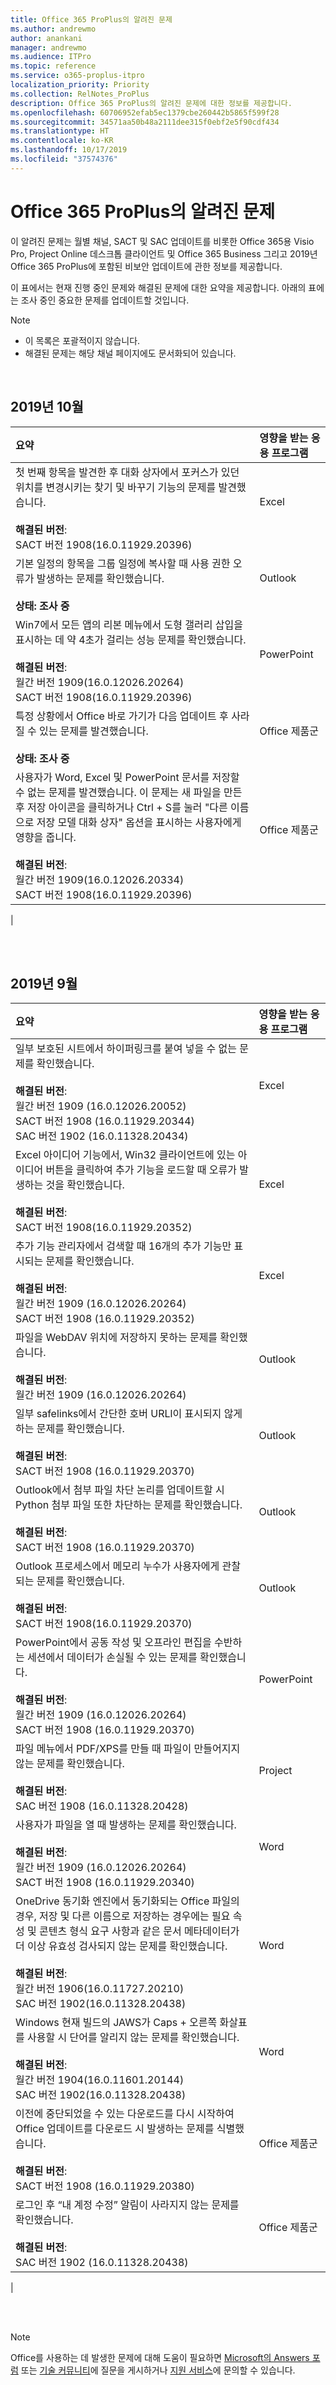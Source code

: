 ```yaml
---
title: Office 365 ProPlus의 알려진 문제
ms.author: andrewmo
author: anankani
manager: andrewmo
ms.audience: ITPro
ms.topic: reference
ms.service: o365-proplus-itpro
localization_priority: Priority
ms.collection: RelNotes_ProPlus
description: Office 365 ProPlus의 알려진 문제에 대한 정보를 제공합니다.
ms.openlocfilehash: 60706952efab5ec1379cbe260442b5865f599f28
ms.sourcegitcommit: 34571aa50b48a2111dee315f0ebf2e5f90cdf434
ms.translationtype: HT
ms.contentlocale: ko-KR
ms.lasthandoff: 10/17/2019
ms.locfileid: "37574376"
---
```

# <a name="office-365-proplus-known-issues"></a>Office 365 ProPlus의 알려진 문제

이 알려진 문제는 월별 채널, SACT 및 SAC 업데이트를 비롯한 Office 365용 Visio Pro, Project Online 데스크톱 클라이언트 및 Office 365 Business 그리고 2019년 Office 365 ProPlus에 포함된 비보안 업데이트에 관한 정보를 제공합니다.

이 표에서는 현재 진행 중인 문제와 해결된 문제에 대한 요약을 제공합니다.  아래의 표에는 조사 중인 중요한 문제를 업데이트할 것입니다.

> [!NOTE]
>- 이 목록은 포괄적이지 않습니다.
>- 해결된 문제는 해당 채널 페이지에도 문서화되어 있습니다.

<br>

## <a name="october-2019"></a>2019년 10월

|요약|영향을 받는 응용 프로그램|
|:-------------------------------------------------------------------------------------|:---------------------|
|첫 번째 항목을 발견한 후 대화 상자에서 포커스가 있던 위치를 변경시키는 찾기 및 바꾸기 기능의 문제를 발견했습니다. <br><br> **해결된 버전**: <br> SACT 버전 1908(16.0.11929.20396)|Excel<br><br>
|기본 일정의 항목을 그룹 일정에 복사할 때 사용 권한 오류가 발생하는 문제를 확인했습니다.<br><br> **상태: 조사 중**|Outlook<br><br>
|Win7에서 모든 앱의 리본 메뉴에서 도형 갤러리 삽입을 표시하는 데 약 4초가 걸리는 성능 문제를 확인했습니다.<br><br> **해결된 버전**: <br>월간 버전 1909(16.0.12026.20264) <br> SACT 버전 1908(16.0.11929.20396)|PowerPoint<br><br>
|특정 상황에서 Office 바로 가기가 다음 업데이트 후 사라질 수 있는 문제를 발견했습니다.  <br><br> **상태: 조사 중**|Office 제품군<br><br>
|사용자가 Word, Excel 및 PowerPoint 문서를 저장할 수 없는 문제를 발견했습니다.  이 문제는 새 파일을 만든 후 저장 아이콘을 클릭하거나 Ctrl + S를 눌러 "다른 이름으로 저장 모델 대화 상자" 옵션을 표시하는 사용자에게 영향을 줍니다.<br><br> **해결된 버전**: <br>월간 버전 1909(16.0.12026.20334) <br> SACT 버전 1908(16.0.11929.20396)|Office 제품군<br><br>
|

<br>
<br>

## <a name="september-2019"></a>2019년 9월

|요약|영향을 받는 응용 프로그램|
|:-------------------------------------------------------------------------------------|:---------------------|
|일부 보호된 시트에서 하이퍼링크를 붙여 넣을 수 없는 문제를 확인했습니다. <br><br> **해결된 버전**: <br>월간 버전 1909 (16.0.12026.20052) <br> SACT 버전 1908 (16.0.11929.20344) <br> SAC 버전 1902 (16.0.11328.20434)|Excel<br><br>
|Excel 아이디어 기능에서, Win32 클라이언트에 있는 아이디어 버튼을 클릭하여 추가 기능을 로드할 때 오류가 발생하는 것을 확인했습니다. <br><br> **해결된 버전**: <br>SACT 버전 1908(16.0.11929.20352) <br>|Excel<br><br>
|추가 기능 관리자에서 검색할 때 16개의 추가 기능만 표시되는 문제를 확인했습니다. <br><br>**해결된 버전**: <br>월간 버전 1909 (16.0.12026.20264) <br> SACT 버전 1908 (16.0.11929.20352) <br>|Excel<br><br>
|파일을 WebDAV 위치에 저장하지 못하는 문제를 확인했습니다.<br><br>**해결된 버전**: <br>월간 버전 1909 (16.0.12026.20264)|Outlook<br><br>
|일부 safelinks에서 간단한 호버 URLl이 표시되지 않게 하는 문제를 확인했습니다.<br><br>**해결된 버전**: <br> SACT 버전 1908 (16.0.11929.20370)|Outlook<br><br>
|Outlook에서 첨부 파일 차단 논리를 업데이트할 시 Python 첨부 파일 또한 차단하는 문제를 확인했습니다.<br><br>**해결된 버전**: <br>SACT 버전 1908 (16.0.11929.20370)|Outlook<br><br>
|Outlook 프로세스에서 메모리 누수가 사용자에게 관찰되는 문제를 확인했습니다.<br><br>**해결된 버전**: <br>SACT 버전 1908(16.0.11929.20370)|Outlook<br><br>
|PowerPoint에서 공동 작성 및 오프라인 편집을 수반하는 세션에서 데이터가 손실될 수 있는 문제를 확인했습니다.<br><br>**해결된 버전**: <br>월간 버전 1909 (16.0.12026.20264)<br>SACT 버전 1908 (16.0.11929.20370) |PowerPoint<br><br>
|파일 메뉴에서 PDF/XPS를 만들 때 파일이 만들어지지 않는 문제를 확인했습니다. <br><br>**해결된 버전**: <br>SAC 버전 1908 (16.0.11328.20428)|Project<br><br>
|사용자가 파일을 열 때 발생하는 문제를 확인했습니다.<br><br>**해결된 버전**: <br>월간 버전 1909 (16.0.12026.20264) <br> SACT 버전 1908 (16.0.11929.20340)|Word<br><br>
|OneDrive 동기화 엔진에서 동기화되는 Office 파일의 경우, 저장 및 다른 이름으로 저장하는 경우에는 필요 속성 및 콘텐츠 형식 요구 사항과 같은 문서 메타데이터가 더 이상 유효성 검사되지 않는 문제를 확인했습니다.<br><br>**해결된 버전**: <br> 월간 버전 1906(16.0.11727.20210)<br>SAC 버전 1902(16.0.11328.20438)|Word<br><br>
|Windows 현재 빌드의 JAWS가 Caps + 오른쪽 화살표를 사용할 시 단어를 알리지 않는 문제를 확인했습니다.<br><br>**해결된 버전**: <br>월간 버전 1904(16.0.11601.20144)<br>SAC 버전 1902(16.0.11328.20438)|Word<br><br>
|이전에 중단되었을 수 있는 다운로드를 다시 시작하여 Office 업데이트를 다운로드 시 발생하는 문제를 식별했습니다.<br><br>**해결된 버전**: <br> SACT 버전 1908 (16.0.11929.20380)|Office 제품군<br><br>
|로그인 후 “내 계정 수정” 알림이 사라지지 않는 문제를 확인했습니다.<br><br>**해결된 버전**: <br>SAC 버전 1902 (16.0.11328.20438)|Office 제품군<br><br>
|


<br>
<br>

> [!NOTE]
> Office를 사용하는 데 발생한 문제에 대해 도움이 필요하면 [Microsoft의 Answers 포럼](https://answers.microsoft.com/) 또는 [기술 커뮤니티](https://techcommunity.microsoft.com/)에 질문을 게시하거나 [지원 서비스](https://support.microsoft.com/contactus)에 문의할 수 있습니다.
